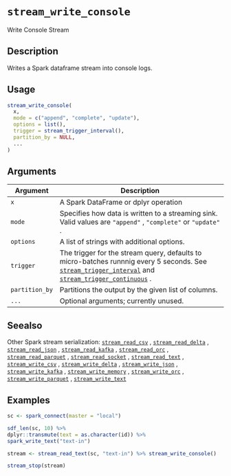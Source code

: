 # `stream_write_console`

Write Console Stream


## Description

Writes a Spark dataframe stream into console logs.


## Usage

```r
stream_write_console(
  x,
  mode = c("append", "complete", "update"),
  options = list(),
  trigger = stream_trigger_interval(),
  partition_by = NULL,
  ...
)
```


## Arguments

Argument      |Description
------------- |----------------
`x`     |     A Spark DataFrame or dplyr operation
`mode`     |     Specifies how data is written to a streaming sink. Valid values are `"append"` , `"complete"` or `"update"` .
`options`     |     A list of strings with additional options.
`trigger`     |     The trigger for the stream query, defaults to micro-batches runnnig every 5 seconds. See [`stream_trigger_interval`](#streamtriggerinterval) and [`stream_trigger_continuous`](#streamtriggercontinuous) .
`partition_by`     |     Partitions the output by the given list of columns.
`...`     |     Optional arguments; currently unused.


## Seealso

Other Spark stream serialization:
 [`stream_read_csv`](#streamreadcsv) ,
 [`stream_read_delta`](#streamreaddelta) ,
 [`stream_read_json`](#streamreadjson) ,
 [`stream_read_kafka`](#streamreadkafka) ,
 [`stream_read_orc`](#streamreadorc) ,
 [`stream_read_parquet`](#streamreadparquet) ,
 [`stream_read_socket`](#streamreadsocket) ,
 [`stream_read_text`](#streamreadtext) ,
 [`stream_write_csv`](#streamwritecsv) ,
 [`stream_write_delta`](#streamwritedelta) ,
 [`stream_write_json`](#streamwritejson) ,
 [`stream_write_kafka`](#streamwritekafka) ,
 [`stream_write_memory`](#streamwritememory) ,
 [`stream_write_orc`](#streamwriteorc) ,
 [`stream_write_parquet`](#streamwriteparquet) ,
 [`stream_write_text`](#streamwritetext)


## Examples

```r
sc <- spark_connect(master = "local")

sdf_len(sc, 10) %>%
dplyr::transmute(text = as.character(id)) %>%
spark_write_text("text-in")

stream <- stream_read_text(sc, "text-in") %>% stream_write_console()

stream_stop(stream)
```


